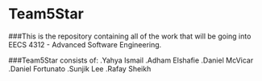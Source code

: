 # Team5Star
###This is the repository containing all of the work that will be going into EECS 4312 - Advanced Software Engineering.

###Team5Star consists of:
.Yahya Ismail
.Adham Elshafie
.Daniel McVicar
.Daniel Fortunato
.Sunjik Lee
.Rafay Sheikh

